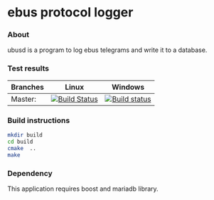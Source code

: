 # ebus protocol logger

### About

ubusd is a program to log ebus telegrams and write it to a database.

### Test results

Branches  | Linux | Windows |
----------|-------|---------|
Master:   | [![Build Status](https://travis-ci.org/m7b/ebusd.svg?branch=master)](https://travis-ci.org/m7b/ebusd) | [![Build status](https://ci.appveyor.com/api/projects/status/0ct4tlnm6rkxava0?svg=true)](https://ci.appveyor.com/project/m7b/ebusd) |


### Build instructions

```bash
mkdir build
cd build
cmake  ..
make
```

### Dependency

This application requires boost and mariadb library.